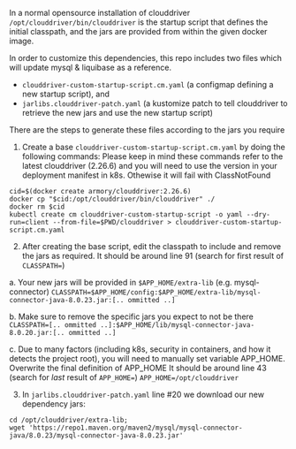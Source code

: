 In a normal opensource installation of clouddriver `/opt/clouddriver/bin/clouddriver` is the startup script that defines the initial
classpath, and the jars are provided from within the given docker image.

In order to customize this dependencies, this repo includes two files which will update mysql & liquibase as a reference.
 * `clouddriver-custom-startup-script.cm.yaml` (a configmap defining a new startup script), and
 * `jarlibs.clouddriver-patch.yaml` (a kustomize patch to tell clouddriver to retrieve the new jars and use the new startup script)

There are the steps to generate these files according to the jars you require

1.  Create a base `clouddriver-custom-startup-script.cm.yaml` by doing the following commands:
    Please keep in mind these commands refer to the latest clouddriver (2.26.6) and you will need to use the version
    in your deployment manifest in k8s. Othewise it will fail with ClassNotFound
  ```
  cid=$(docker create armory/clouddriver:2.26.6)
  docker cp "$cid:/opt/clouddriver/bin/clouddriver" ./
  docker rm $cid
  kubectl create cm clouddriver-custom-startup-script -o yaml --dry-run=client --from-file=$PWD/clouddriver > clouddriver-custom-startup-script.cm.yaml
  ```
2. After creating the base script, edit the classpath to include and remove the jars as required.
   It should be around line 91 (search for first result of `CLASSPATH=`)

  a. Your new jars will be provided in `$APP_HOME/extra-lib` (e.g. mysql-connector)
    ```
    CLASSPATH=$APP_HOME/config:$APP_HOME/extra-lib/mysql-connector-java-8.0.23.jar:[.. ommitted ..]
    ```

  b. Make sure to remove the specific jars you expect to not be there
    ```
    CLASSPATH=[.. ommitted ..]:$APP_HOME/lib/mysql-connector-java-8.0.20.jar:[.. ommitted ..]
    ```

  c. Due to many factors (including k8s, security in containers, and how it detects the project root),
     you will need to manually set variable APP_HOME.
     Overwrite the final definition of APP_HOME
     It should be around line 43 (search for _last_ result of `APP_HOME=`)
    ```
    APP_HOME=/opt/clouddriver
    ```

3. In `jarlibs.clouddriver-patch.yaml` line #20 we download our new dependency jars:

  ```
  cd /opt/clouddriver/extra-lib;
  wget 'https://repo1.maven.org/maven2/mysql/mysql-connector-java/8.0.23/mysql-connector-java-8.0.23.jar'
  ```
